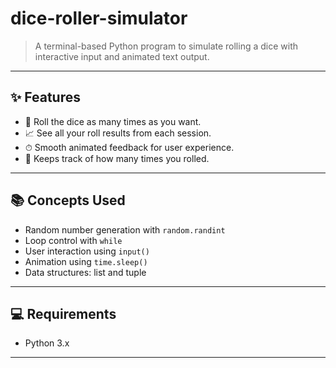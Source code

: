 # dice-roller-simulator
> A terminal-based Python program to simulate rolling a dice with interactive input and animated text output.

---

## ✨ Features

- 🎲 Roll the dice as many times as you want.
- 📈 See all your roll results from each session.
- ⏱ Smooth animated feedback for user experience.
- 🔢 Keeps track of how many times you rolled.

---

## 📚 Concepts Used

- Random number generation with `random.randint`
- Loop control with `while`
- User interaction using `input()`
- Animation using `time.sleep()`
- Data structures: list and tuple

---

## 💻 Requirements

- Python 3.x

---



